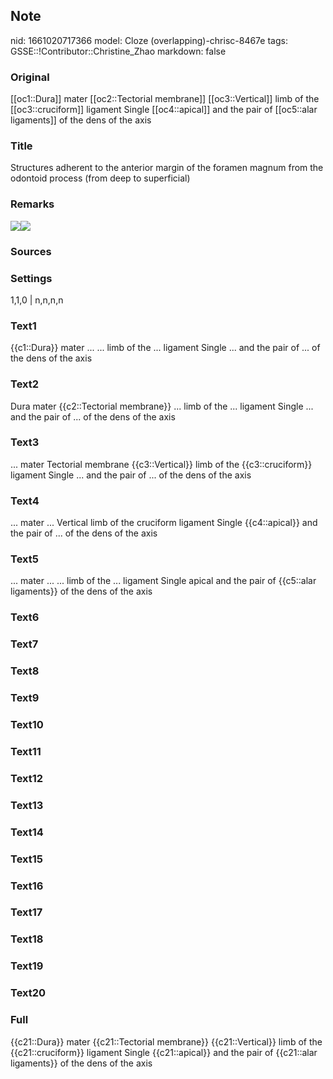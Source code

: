 ## Note
nid: 1661020717366
model: Cloze (overlapping)-chrisc-8467e
tags: GSSE::!Contributor::Christine_Zhao
markdown: false

### Original
[[oc1::Dura]] mater
[[oc2::Tectorial membrane]] 
[[oc3::Vertical]] limb of the [[oc3::cruciform]] ligament
Single [[oc4::apical]] and the pair of [[oc5::alar ligaments]] of the dens of the axis

### Title
Structures adherent to the anterior margin of the foramen magnum from the odontoid process (from deep to superficial)

### Remarks
<img src="c30fbff0928f9fafed364204499874_gallery.jpeg"><img src= 
"paste-ebdeed14fcddf074d24471e31daad51e21bd97e1.jpg">

### Sources


### Settings
1,1,0 | n,n,n,n

### Text1
{{c1::Dura}} mater
... 
... limb of the ... ligament
Single ... and the pair of ... of the dens of the axis

### Text2
Dura mater
{{c2::Tectorial membrane}} 
... limb of the ... ligament
Single ... and the pair of ... of the dens of the axis

### Text3
... mater
Tectorial membrane 
{{c3::Vertical}} limb of the {{c3::cruciform}} ligament
Single ... and the pair of ... of the dens of the axis

### Text4
... mater
... 
Vertical limb of the cruciform ligament
Single {{c4::apical}} and the pair of ... of the dens of the axis

### Text5
... mater
... 
... limb of the ... ligament
Single apical and the pair of {{c5::alar ligaments}} of the dens of the axis

### Text6


### Text7


### Text8


### Text9


### Text10


### Text11


### Text12


### Text13


### Text14


### Text15


### Text16


### Text17


### Text18


### Text19


### Text20


### Full
{{c21::Dura}} mater
{{c21::Tectorial membrane}} 
{{c21::Vertical}} limb of the {{c21::cruciform}} ligament
Single {{c21::apical}} and the pair of {{c21::alar ligaments}} of the dens of the axis
